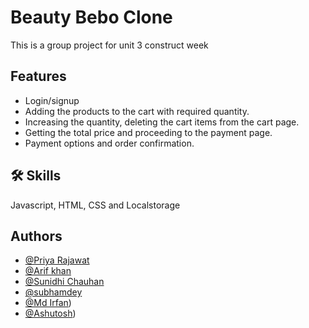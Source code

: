 # Beauty Bebo Clone
This is a group project for unit 3 construct week

## Features
- Login/signup
- Adding the products to the cart with required quantity.
- Increasing the quantity, deleting the cart items from the cart page.
- Getting the total price and proceeding to the payment page.
- Payment options and order confirmation.

## 🛠 Skills
Javascript, HTML, CSS and Localstorage

## Authors
- [@Priya Rajawat](https://github.com/priyarajawat)
- [@Arif khan](https://github.com/AariF-ShazZ)
- [@Sunidhi Chauhan](https://github.com/sunidhi-chauhan)
- [@subhamdey](https://github.com/jstgrowup)
- [@Md Irfan](https://github.com/irfan8340))
- [@Ashutosh](https://github.com/Ashutosh5333))
